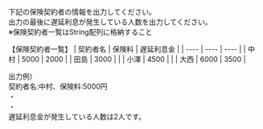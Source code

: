 下記の保険契約者の情報を出力してください。  
出力の最後に遅延利息が発生している人数を出力してください。  
※保険契約者一覧はString配列に格納すること

【保険契約者一覧】
| 契約者名 | 保険料 | 遅延利息金 |
| ---- | ---- | ---- |
| 中村 | 5000 | 2000 |
| 田島 | 3000 |  |
| 小澤 | 4500 |  |
| 大西 | 6000 | 3500 |

出力例）  
契約者名:中村、保険料:5000円  
・  
・  
遅延利息金が発生している人数は2人です。  
